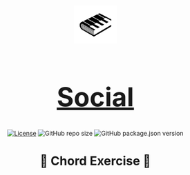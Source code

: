 <div align="center">

[<img src="./appIcon.png" style="width:100px;" alt="app Icon"/><h1 style="font-size:60px; width:100%;">Social</h1>](./appIcon.png)

[![License](https://img.shields.io/github/license/Roman-Ojha/chord-exercise?color=%23d450cf&schord-exercisetyle=for-the-badge)](https://opensource.org/licenses/MIT)
![GitHub repo size](https://img.shields.io/github/repo-size/Roman-Ojha/chord-exercise?color=%234980cc&lchord-exerciseabel=Size&logo=GitHub&style=for-the-badge)
![GitHub package.json version](https://img.shields.io/github/package-json/v/Roman-Ojha/chord-exercise?color=%2300c2b8&lchord-exerciseogo=V&style=for-the-badge)
# 🎹 Chord Exercise 🎸

</div>